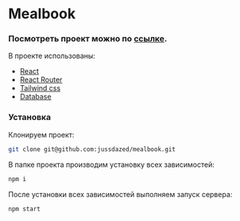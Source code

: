 # Mealbook


### Посмотреть проект можно по [ссылке](https://jussdazed.github.io/mealbook).


В проекте использованы:

- [React](https://reactjs.org/)
- [React Router](https://reactrouter.com/)
- [Tailwind css](https://tailwindcss.com/)
- [Database](https://www.themealdb.com/)


### Установка


Клонируем проект:
```sh
git clone git@github.com:jussdazed/mealbook.git
```

В папке проекта производим установку всех зависимостей:
```sh
npm i
```

После установки всех зависимостей выполняем запуск сервера:

```sh
npm start
```



